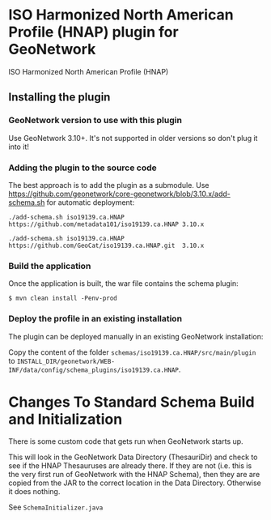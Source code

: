 # ISO Harmonized North American Profile (HNAP) plugin for GeoNetwork

ISO Harmonized North American Profile (HNAP)

## Installing the plugin

### GeoNetwork version to use with this plugin

Use GeoNetwork 3.10+. It's not supported in older versions so don't plug it into it!

### Adding the plugin to the source code

The best approach is to add the plugin as a submodule. Use https://github.com/geonetwork/core-geonetwork/blob/3.10.x/add-schema.sh for automatic deployment:

```
./add-schema.sh iso19139.ca.HNAP https://github.com/metadata101/iso19139.ca.HNAP 3.10.x
```
```
./add-schema.sh iso19139.ca.HNAP https://github.com/GeoCat/iso19139.ca.HNAP.git  3.10.x
```

### Build the application

Once the application is built, the war file contains the schema plugin:

```
$ mvn clean install -Penv-prod
```

### Deploy the profile in an existing installation

The plugin can be deployed manually in an existing GeoNetwork installation:

Copy the content of the folder `schemas/iso19139.ca.HNAP/src/main/plugin` to `INSTALL_DIR/geonetwork/WEB-INF/data/config/schema_plugins/iso19139.ca.HNAP`.


# Changes To Standard Schema Build and Initialization

There is some custom code that gets run when GeoNetwork starts up.

This will look in the GeoNetwork Data Directory (ThesauriDir) and check to see if the HNAP Thesauruses are already there.  If they are not (i.e. this is the very first run of GeoNetwork with the HNAP Schema), then they are are copied from the JAR to the correct location in the Data Directory.  Otherwise it does nothing.


See `SchemaInitializer.java`

